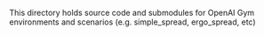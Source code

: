 This directory holds source code and submodules for OpenAI Gym environments and scenarios (e.g. simple_spread, ergo_spread, etc)
